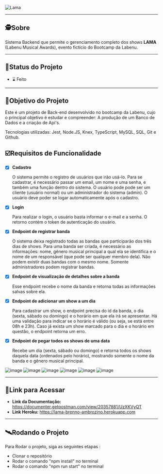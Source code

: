 ![Lama](https://user-images.githubusercontent.com/99096015/180623701-35af70df-74bf-448d-a060-8cd6b25b39f2.png)



---

##  🕵Sobre


Sistema Backend que permite o gerenciamento completo dos shows **LAMA** (Labenu Musical Awards), evento fictício do Bootcamp da Labenu.

---
##  🧭Status do Projeto

 - ⌛ Feito

---

##  🎯Objetivo do Projeto

Este é um projeto de Back-end desenvolvido no bootcamp da Labenu, cujo o principal objetivo é estudar e compreender: A produção de um Banco de Dados e a criação de Api's.

Tecnologias utilizadas: Jest, Node.JS, Knex, TypeScript, MySQL, SQL, Git e Github.


## ☑️Requisitos de Funcionalidade

- [x] **Cadastro**

  O sistema permite o registro de usuários que irão usá-lo. Para se cadastrar, é necessário passar um email, um nome e uma senha, e também uma função dentro do sistema. O usuário pode pode ser um cliente (usuário normal) ou um administrador do sistema (admin). O usuário deve poder se logar automaticamente após o cadastro.

- [x] **Login**

  Para realizar o login, o usuário basta informar o e-mail e a senha. O retorno contém o token de autenticação do usuário.

- [x] **Endpoint de registrar banda**

  O sistema deixa registrado todas as bandas que participarão dos três dias de shows. Para uma banda ser criada, é necessário as informações: nome, gênero musical principal a qual ela se identifica e o nome de um responsável (que pode ser qualquer membro dela). Não podem existir duas bandas com o mesmo nome. Somente administradores podem registrar bandas.

- [x] **Endpoint de visualização de detalhes sobre a banda** 

  Esse endpoint recebe o nome da banda e retorna todas as informações salvas sobre ela.

- [x] **Endpoint de adicionar um show a um dia**

  Para cadastrar um show, o endpoint precisa do id da banda, o dia (sexta, sábado ou domingo) e o horário em que ela irá se apresentar. Há uma validação para indicar se o horário é válido (ou seja, se está entre 08h e 23h). Caso já exista um show marcado para o dia e o horário em questão, o endpoint retorna um erro. 

- [x] **Endpoint de pegar todos os shows de uma data**
  
  Recebe um dia (sexta, sábado ou domingo) e retorna todos os shows daquela data (ordenados pelo horário), mostrando somente o nome da banda e o gênero musical principal.

![image](https://user-images.githubusercontent.com/99096015/180623858-bd18231d-b0df-4dd4-95c8-57108ec1dca1.png) 
![image](https://user-images.githubusercontent.com/99096015/180623863-6f753ba8-dd39-487a-8177-4c6b0c3e191c.png)
![image](https://user-images.githubusercontent.com/99096015/180623888-1f924e57-c05f-4a6f-ae04-de5a59e3e71b.png)
![image](https://user-images.githubusercontent.com/99096015/180624070-b38c9a76-9b3d-4331-96ae-77e01fe08af8.png)
![image](https://user-images.githubusercontent.com/99096015/180623907-6c142159-2b48-4d53-853f-b44a56662c84.png)
![image](https://user-images.githubusercontent.com/99096015/180624084-b73e4d20-94cc-402e-bf87-e253e701209d.png)





---

## 🔗Link para Acessar

- **Link da Documentação:** https://documenter.getpostman.com/view/20357881/UzXKVyQT
- **Link Heroku:** https://lama-brenno-ambrozino.herokuapp.com

---


## 🛰Rodando o Projeto

Para Rodar o projeto, siga as seguintes etapas :

- Clonar o repositório
- Rodar o comando "npm install" no terminal
- Rodar o comando "npm run start" no terminal
